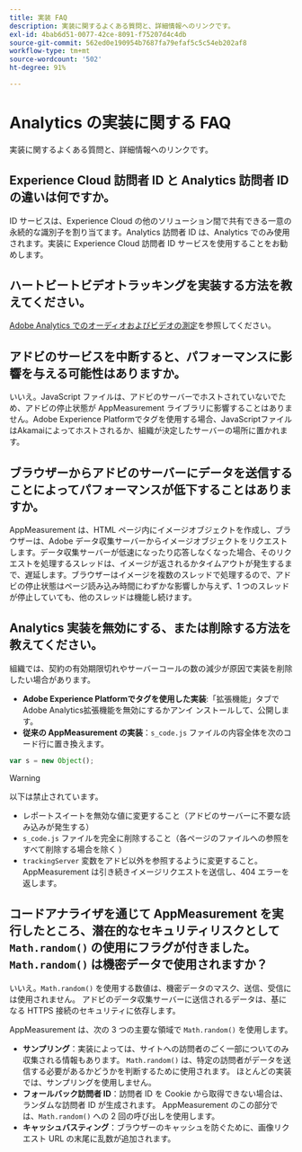 ```yaml
---
title: 実装 FAQ
description: 実装に関するよくある質問と、詳細情報へのリンクです。
exl-id: 4bab6d51-0077-42ce-8091-f75207d4c4db
source-git-commit: 562ed0e190954b7687fa79efaf5c5c54eb202af8
workflow-type: tm+mt
source-wordcount: '502'
ht-degree: 91%

---
```


# Analytics の実装に関する FAQ

実装に関するよくある質問と、詳細情報へのリンクです。

## Experience Cloud 訪問者 ID と Analytics 訪問者 ID の違いは何ですか。

ID サービスは、Experience Cloud の他のソリューション間で共有できる一意の永続的な識別子を割り当てます。Analytics 訪問者 ID は、Analytics でのみ使用されます。実装に Experience Cloud 訪問者 ID サービスを使用することをお勧めします。

## ハートビートビデオトラッキングを実装する方法を教えてください。

[Adobe Analytics でのオーディオおよびビデオの測定](https://experienceleague.adobe.com/docs/media-analytics/using/media-overview.html?lang=ja)を参照してください。

## アドビのサービスを中断すると、パフォーマンスに影響を与える可能性はありますか。

いいえ。JavaScript ファイルは、アドビのサーバーでホストされていないでため、アドビの停止状態が AppMeasurement ライブラリに影響することはありません。Adobe Experience Platformでタグを使用する場合、JavaScriptファイルはAkamaiによってホストされるか、組織が決定したサーバーの場所に置かれます。

## ブラウザーからアドビのサーバーにデータを送信することによってパフォーマンスが低下することはありますか。

AppMeasurement は、HTML ページ内にイメージオブジェクトを作成し、ブラウザーは、Adobe データ収集サーバーからイメージオブジェクトをリクエストします。データ収集サーバーが低速になったり応答しなくなった場合、そのリクエストを処理するスレッドは、イメージが返されるかタイムアウトが発生するまで、遅延します。ブラウザーはイメージを複数のスレッドで処理するので、アドビの停止状態はページ読み込み時間にわずかな影響しか与えず、1 つのスレッドが停止していても、他のスレッドは機能し続けます。

## Analytics 実装を無効にする、または削除する方法を教えてください。

組織では、契約の有効期限切れやサーバーコールの数の減少が原因で実装を削除したい場合があります。

* **Adobe Experience Platformでタグを使用した実装**:「拡張機能」タブでAdobe Analytics拡張機能を無効にするかアンイ  ンストールして、公開します。
* **従来の AppMeasurement の実装**：`s_code.js` ファイルの内容全体を次のコード行に置き換えます。 

```js
var s = new Object();
```

>[!WARNING]
>
>以下は禁止されています。
>
>* レポートスイートを無効な値に変更すること（アドビのサーバーに不要な読み込みが発生する）
>* `s_code.js` ファイルを完全に削除すること（各ページのファイルへの参照をすべて削除する場合を除く ）
>* `trackingServer` 変数をアドビ以外を参照するように変更すること。AppMeasurement は引き続きイメージリクエストを送信し、404 エラーを返します。


## コードアナライザを通じて AppMeasurement を実行したところ、潜在的なセキュリティリスクとして `Math.random()` の使用にフラグが付きました。 `Math.random()` は機密データで使用されますか？

いいえ。`Math.random()` を使用する数値は、機密データのマスク、送信、受信には使用されません。 アドビのデータ収集サーバーに送信されるデータは、基になる HTTPS 接続のセキュリティに依存します。<!-- AN-173590 -->

AppMeasurement は、次の 3 つの主要な領域で `Math.random()` を使用します。

* **サンプリング**：実装によっては、サイトへの訪問者のごく一部についてのみ収集される情報もあります。 `Math.random()` は、特定の訪問者がデータを送信する必要があるかどうかを判断するために使用されます。 ほとんどの実装では、サンプリングを使用しません。
* **フォールバック訪問者 ID**：訪問者 ID を Cookie から取得できない場合は、ランダムな訪問者 ID が生成されます。 AppMeasurement のこの部分では、`Math.random()` への 2 回の呼び出しを使用します。
* **キャッシュバスティング**：ブラウザーのキャッシュを防ぐために、画像リクエスト URL の末尾に乱数が追加されます。
